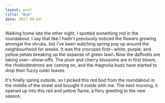 ```yaml
---
layout: post
title: "Bud"
date: 2017-04-04
---
```


Walking home late the other night, I spotted something red in the roundabout. I say that like I hadn't previously noticed the flowers growing amongst the shrubs, but I've been watching spring pop up around the neighbourhood for weeks. It was the crocuses first--white, purple, and yellow petals breaking up the expanse of green lawn. Now the daffodils are taking over--show-offs. The plum and cherry blossoms are in first bloom, the rhododendrons are coming on, and the magnolia buds have started to drop their fuzzy outer leaves.

It's finally spring outside, so I picked this red bud from the roundabout in the middle of the street and brought it inside with me. The next morning, it opened up into this red and yellow flame, a fiery greeting to the new season.
